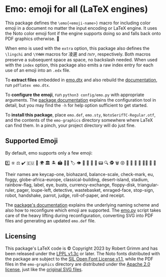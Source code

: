 # Emo: emoji for all (LaTeX engines)

This package defines the `\emo{<emoji-name>}` macro for including color emoji
in a document no matter the input encoding or LaTeX engine. It uses the Noto
color emoji font if the engine supports doing so and falls back onto PDF
graphics otherwise.  🎉

When emo is used with the `extra` option, this package also defines the
`\lingchi` and `\YHWH` macros for 凌遲 and יהוה, respectively. Both macros
preserve a subsequent space as space, no backslash needed. When used with the
`index` option, this package also emits a raw index entry for each use of an
emoji into an `.edx` file.

To **extract files** embedded in [emo.dtx](emo.dtx) and also rebuild the
[documentation](emo.pdf), run `pdflatex emo.dtx`.

To **configure the emoji**, run `python3 config/emo.py` with appropriate
arguments. The [package documentation](emo.pdf) explains the configuration tool
in detail, but you may find the `-h` for help option sufficient to get started.

To **install this package**, place `emo.def`, `emo.sty`,
`NotoSerifTC-Regular.otf`, and the contents of the `emo-graphics` directory
somewhere where LaTeX can find them. In a pinch, your project directory will do
just fine.

## Supported Emoji

By default, emo supports only a few emoji:

1️⃣ ☣️ ⚖️ ✔️ 🇪🇺 🌁 🌍 🏛️ 🏝️ 🏟️ 🏳️‍🌈 🏷️ 👁️ 👥 💱 💾 📐 📟 🔍 🕵️ 🗑️ 😡 🛑 🤖 🤝 🦜 🧑‍⚖️ 🧻 🧾

Their names are keycap-one, biohazard, balance-scale, check-mark, eu, foggy,
globe-africa-europe, classical-building, desert-island, stadium, rainbow-flag,
label, eye, busts, currency-exchange, floppy-disk, triangular-ruler, pager,
loupe-left, detective, wastebasket, enraged-face, stop-sign, robot, handshake,
parrot, judge, roll-of-paper, and receipt.

The [package's documentation](emo.pdf) explains the underlying naming scheme and
also how to reconfigure which emoji are supported. The [emo.py](config/emo.py)
script takes care of the heavy lifting during reconfiguration, converting SVG
into PDF files and generating an updated `emo.def` file.

## Licensing

This package's LaTeX code is © Copyright 2023 by Robert Grimm and has been
released under the [LPPL v1.3c](https://www.latex-project.org/lppl/lppl-1-3c/)
or later. The Noto fonts distributed with the package are subject to the [SIL
Open Font License v1.1](https://scripts.sil.org/ofl), while the PDF files in the
`emo-graphics` directory are distributed under the [Apache 2.0
license](https://www.apache.org/licenses/LICENSE-2.0), just like the [original
SVG files](https://github.com/googlefonts/noto-emoji).


